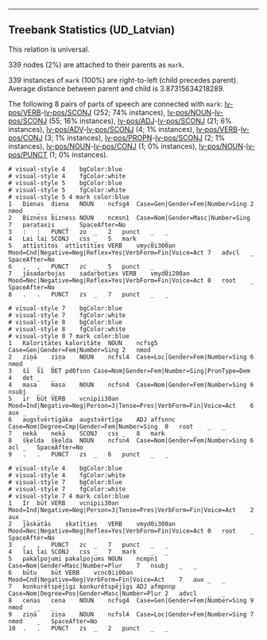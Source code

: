 

--------------------------------------------------------------------------------

## Treebank Statistics (UD_Latvian)

This relation is universal.

339 nodes (2%) are attached to their parents as `mark`.

339 instances of `mark` (100%) are right-to-left (child precedes parent).
Average distance between parent and child is 3.87315634218289.

The following 8 pairs of parts of speech are connected with `mark`: [lv-pos/VERB]()-[lv-pos/SCONJ]() (252; 74% instances), [lv-pos/NOUN]()-[lv-pos/SCONJ]() (55; 16% instances), [lv-pos/ADJ]()-[lv-pos/SCONJ]() (21; 6% instances), [lv-pos/ADV]()-[lv-pos/SCONJ]() (4; 1% instances), [lv-pos/VERB]()-[lv-pos/CONJ]() (3; 1% instances), [lv-pos/PROPN]()-[lv-pos/SCONJ]() (2; 1% instances), [lv-pos/NOUN]()-[lv-pos/CONJ]() (1; 0% instances), [lv-pos/NOUN]()-[lv-pos/PUNCT]() (1; 0% instances).


~~~ conllu
# visual-style 4	bgColor:blue
# visual-style 4	fgColor:white
# visual-style 5	bgColor:blue
# visual-style 5	fgColor:white
# visual-style 5 4 mark	color:blue
1	Dienas	diena	NOUN	ncfsg4	Case=Gen|Gender=Fem|Number=Sing	2	nmod	_	_
2	Bizness	bizness	NOUN	ncmsn1	Case=Nom|Gender=Masc|Number=Sing	7	parataxis	_	SpaceAfter=No
3	:	:	PUNCT	zo	_	2	punct	_	_
4	Lai	lai	SCONJ	css	_	5	mark	_	_
5	attīstītos	attīstīties	VERB	vmyc0i300an	Mood=Cnd|Negative=Neg|Reflex=Yes|VerbForm=Fin|Voice=Act	7	advcl	_	SpaceAfter=No
6	,	,	PUNCT	zc	_	5	punct	_	_
7	jāsadarbojas	sadarboties	VERB	vmyd0i200an	Mood=Nec|Negative=Neg|Reflex=Yes|VerbForm=Fin|Voice=Act	0	root	_	SpaceAfter=No
8	.	.	PUNCT	zs	_	7	punct	_	_

~~~


~~~ conllu
# visual-style 7	bgColor:blue
# visual-style 7	fgColor:white
# visual-style 8	bgColor:blue
# visual-style 8	fgColor:white
# visual-style 8 7 mark	color:blue
1	Kaloritātes	kaloritāte	NOUN	ncfsg5	Case=Gen|Gender=Fem|Number=Sing	2	nmod	_	_
2	ziņā	ziņa	NOUN	ncfsl4	Case=Loc|Gender=Fem|Number=Sing	6	nmod	_	_
3	šī	šī	DET	pd0fsnn	Case=Nom|Gender=Fem|Number=Sing|PronType=Dem	4	det	_	_
4	masa	masa	NOUN	ncfsn4	Case=Nom|Gender=Fem|Number=Sing	6	nsubj	_	_
5	ir	būt	VERB	vcnipii30an	Mood=Ind|Negative=Neg|Person=3|Tense=Pres|VerbForm=Fin|Voice=Act	6	aux	_	_
6	augstvērtīgāka	augstvērtīga	ADJ	affsnnc	Case=Nom|Degree=Cmp|Gender=Fem|Number=Sing	0	root	_	_
7	nekā	nekā	SCONJ	css	_	8	mark	_	_
8	šķelda	šķelda	NOUN	ncfsn4	Case=Nom|Gender=Fem|Number=Sing	6	acl	_	SpaceAfter=No
9	.	.	PUNCT	zs	_	6	punct	_	_

~~~


~~~ conllu
# visual-style 4	bgColor:blue
# visual-style 4	fgColor:white
# visual-style 7	bgColor:blue
# visual-style 7	fgColor:white
# visual-style 7 4 mark	color:blue
1	Ir	būt	VERB	vcnipii30an	Mood=Ind|Negative=Neg|Person=3|Tense=Pres|VerbForm=Fin|Voice=Act	2	aux	_	_
2	jāskatās	skatīties	VERB	vmyd0i300an	Mood=Nec|Negative=Neg|Reflex=Yes|VerbForm=Fin|Voice=Act	0	root	_	SpaceAfter=No
3	,	,	PUNCT	zc	_	7	punct	_	_
4	lai	lai	SCONJ	css	_	7	mark	_	_
5	pakalpojumi	pakalpojums	NOUN	ncmpn1	Case=Nom|Gender=Masc|Number=Plur	7	nsubj	_	_
6	būtu	būt	VERB	vcnc0ii00an	Mood=Cnd|Negative=Neg|VerbForm=Fin|Voice=Act	7	aux	_	_
7	konkurētspējīgi	konkurētspējīgs	ADJ	afmpnnp	Case=Nom|Degree=Pos|Gender=Masc|Number=Plur	2	advcl	_	_
8	cenas	cena	NOUN	ncfsg4	Case=Gen|Gender=Fem|Number=Sing	9	nmod	_	_
9	ziņā	ziņa	NOUN	ncfsl4	Case=Loc|Gender=Fem|Number=Sing	7	nmod	_	SpaceAfter=No
10	.	.	PUNCT	zs	_	2	punct	_	_

~~~


